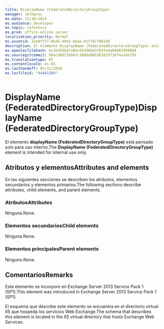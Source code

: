 ```yaml
---
title: DisplayName (FederatedDirectoryGroupType)
manager: sethgros
ms.date: 11/16/2014
ms.audience: Developer
ms.topic: reference
ms.prod: office-online-server
localization_priority: Normal
ms.assetid: 2ae9ff27-8b26-49e5-bbae-01f76cf061d9
description: El elemento DisplayName (FederatedDirectoryGroupType) está pensado solo para uso interno.
ms.openlocfilehash: 0c3b359b8fa0dc65d366d3703fe4ab0982998989
ms.sourcegitcommit: 88ec988f2bb67c1866d06b361615f3674a24e795
ms.translationtype: MT
ms.contentlocale: es-ES
ms.lasthandoff: 05/31/2020
ms.locfileid: "44461369"
---
```

# <a name="displayname-federateddirectorygrouptype"></a><span data-ttu-id="7575f-103">DisplayName (FederatedDirectoryGroupType)</span><span class="sxs-lookup"><span data-stu-id="7575f-103">DisplayName (FederatedDirectoryGroupType)</span></span>

<span data-ttu-id="7575f-104">El elemento **displayName (FederatedDirectoryGroupType)** está pensado solo para uso interno.</span><span class="sxs-lookup"><span data-stu-id="7575f-104">The **DisplayName (FederatedDirectoryGroupType)** element is intended for internal use only.</span></span> 

## <a name="attributes-and-elements"></a><span data-ttu-id="7575f-105">Atributos y elementos</span><span class="sxs-lookup"><span data-stu-id="7575f-105">Attributes and elements</span></span>

<span data-ttu-id="7575f-106">En las siguientes secciones se describen los atributos, elementos secundarios y elementos primarios.</span><span class="sxs-lookup"><span data-stu-id="7575f-106">The following sections describe attributes, child elements, and parent elements.</span></span>
  
### <a name="attributes"></a><span data-ttu-id="7575f-107">Atributos</span><span class="sxs-lookup"><span data-stu-id="7575f-107">Attributes</span></span>

<span data-ttu-id="7575f-108">Ninguna.</span><span class="sxs-lookup"><span data-stu-id="7575f-108">None.</span></span>
  
### <a name="child-elements"></a><span data-ttu-id="7575f-109">Elementos secundarios</span><span class="sxs-lookup"><span data-stu-id="7575f-109">Child elements</span></span>

<span data-ttu-id="7575f-110">Ninguna.</span><span class="sxs-lookup"><span data-stu-id="7575f-110">None.</span></span>
  
### <a name="parent-elements"></a><span data-ttu-id="7575f-111">Elementos principales</span><span class="sxs-lookup"><span data-stu-id="7575f-111">Parent elements</span></span>

<span data-ttu-id="7575f-112">Ninguno.</span><span class="sxs-lookup"><span data-stu-id="7575f-112">None.</span></span>
  
## <a name="remarks"></a><span data-ttu-id="7575f-113">Comentarios</span><span class="sxs-lookup"><span data-stu-id="7575f-113">Remarks</span></span>

<span data-ttu-id="7575f-114">Este elemento se incorporó en Exchange Server 2013 Service Pack 1 (SP1).</span><span class="sxs-lookup"><span data-stu-id="7575f-114">This element was introduced in Exchange Server 2013 Service Pack 1 (SP1).</span></span>
  
<span data-ttu-id="7575f-115">El esquema que describe este elemento se encuentra en el directorio virtual IIS que hospeda los servicios Web Exchange.</span><span class="sxs-lookup"><span data-stu-id="7575f-115">The schema that describes this element is located in the IIS virtual directory that hosts Exchange Web Services.</span></span>
  

